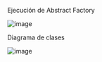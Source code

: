 Ejecución de Abstract Factory

![image](https://github.com/user-attachments/assets/03c5f362-a90c-4856-b5f8-c1493001f009)

Diagrama de clases

![image](https://github.com/user-attachments/assets/3cc86a14-13a8-42b0-983f-b7d235bc055a)

